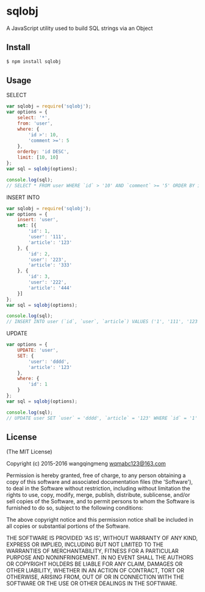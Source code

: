 # sqlobj
A JavaScript utility used to build SQL strings via an Object

## Install

```bash
$ npm install sqlobj
```

## Usage

SELECT
```js
var sqlobj = require('sqlobj');
var options = {
    select: '*',
    from: 'user',
    where: {
        'id >': 10,
        'comment >=': 5
    },
    orderby: 'id DESC',
    limit: [10, 10]
};
var sql = sqlobj(options);

console.log(sql);
// SELECT * FROM user WHERE `id` > '10' AND `comment` >= '5' ORDER BY id DESC LIMIT 10, 10
```
INSERT INTO
```js
var sqlobj = require('sqlobj');
var options = {
    insert: 'user',
    set: [{
        'id': 1,
        'user': '111',
        'article': '123'
    }, {
        'id': 2,
        'user': '223',
        'article': '333'
    }, {
        'id': 3,
        'user': '222',
        'article': '444'
    }]
};
var sql = sqlobj(options);

console.log(sql);
// INSERT INTO user (`id`, `user`, `article`) VALUES ('1', '111', '123'), ('2', '223', '333'), ('3', '222', '444')
```
UPDATE
```js
var options = {
    UPDATE: 'user',
    SET: {
        'user': 'dddd',
        'article': '123'
    },
    where: {
        'id': 1
    }
};
var sql = sqlobj(options);

console.log(sql);
// UPDATE user SET `user` = 'dddd', `article` = '123' WHERE `id` = '1'
```

## License

(The MIT License)

Copyright (c) 2015-2016 wangqingmeng <wqmabc123@163.com>

Permission is hereby granted, free of charge, to any person obtaining
a copy of this software and associated documentation files (the
'Software'), to deal in the Software without restriction, including
without limitation the rights to use, copy, modify, merge, publish,
distribute, sublicense, and/or sell copies of the Software, and to
permit persons to whom the Software is furnished to do so, subject to
the following conditions:

The above copyright notice and this permission notice shall be
included in all copies or substantial portions of the Software.

THE SOFTWARE IS PROVIDED 'AS IS', WITHOUT WARRANTY OF ANY KIND,
EXPRESS OR IMPLIED, INCLUDING BUT NOT LIMITED TO THE WARRANTIES OF
MERCHANTABILITY, FITNESS FOR A PARTICULAR PURPOSE AND NONINFRINGEMENT.
IN NO EVENT SHALL THE AUTHORS OR COPYRIGHT HOLDERS BE LIABLE FOR ANY
CLAIM, DAMAGES OR OTHER LIABILITY, WHETHER IN AN ACTION OF CONTRACT,
TORT OR OTHERWISE, ARISING FROM, OUT OF OR IN CONNECTION WITH THE
SOFTWARE OR THE USE OR OTHER DEALINGS IN THE SOFTWARE.
